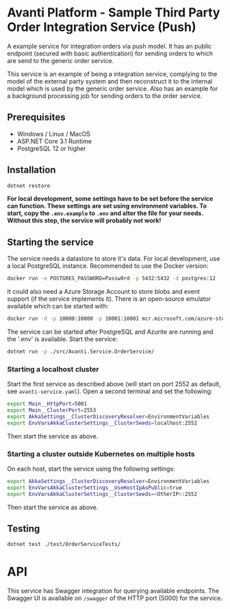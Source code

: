 # Avanti Platform - Sample Third Party Order Integration Service (Push)

A example service for integration orders via push model. It has an public endpoint (secured with basic authentication) for sending orders to which are send to the generic order service.

This service is an example of being a integration service, complying to the model of the external party system and then reconstruct it to the internal model which is used by the generic order service. Also has an example for a background processing job for sending orders to the order service.

## Prerequisites

- Windows / Linux / MacOS
- ASP.NET Core 3.1 Runtime
- PostgreSQL 12 or higher

## Installation

```bash
dotnet restore
```

**For local development, some settings have to be set before the service can function. These settings are set using
environment variables. To start, copy the `.env.example` to `.env` and alter the file for your needs. Without this
step, the service will probably not work!**

## Starting the service

The service needs a datastore to store it's data. For local development, use a local PostgreSQL instance. Recommended to use the Docker version:

```bash
docker run -e POSTGRES_PASSWORD=Passw0rd -p 5432:5432 -d postgres:12
```

It could also need a Azure Storage Account to store blobs and event support (if the service implements it). There is an open-source emulator available which can be started with:

```bash
docker run -d -p 10000:10000 -p 10001:10001 mcr.microsoft.com/azure-storage/azurite
```

The service can be started after PostgreSQL and Azurite are running and the '.env' is available. Start the service:

```bash
dotnet run -p ./src/Avanti.Service.OrderService/
```

### Starting a localhost cluster

Start the first service as described above (will start on port 2552 as default, see `avanti-service.yaml`). Open a second terminal and set the following:

```bash
export Main__HttpPort=5001
export Main__ClusterPort=2553
export AkkaSettings__ClusterDiscoveryResolver=EnvironmentVariables
export EnvVarsAkkaClusterSettings__ClusterSeeds=localhost:2552
```

Then start the service as above.

### Starting a cluster outside Kubernetes on multiple hosts

On each host, start the service using the following settings:

```bash
export AkkaSettings__ClusterDiscoveryResolver=EnvironmentVariables
export EnvVarsAkkaClusterSettings__UseHostIpAsPublic=true
export EnvVarsAkkaClusterSettings__ClusterSeeds=<OtherIP>:2552
```

Then start the service as above.

## Testing

```bash
dotnet test ./test/OrderServiceTests/
```

# API

This service has Swagger integration for querying available endpoints. The Swagger UI is available on `/swagger` of the HTTP port (5000) for the service.
